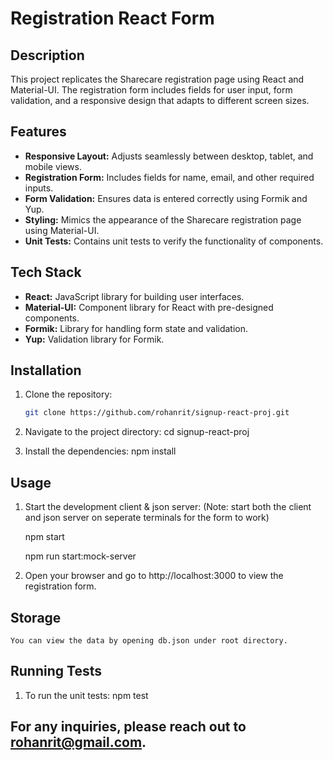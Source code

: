 # Registration React Form

## Description

This project replicates the Sharecare registration page using React and Material-UI. The registration form includes fields for user input, form validation, and a responsive design that adapts to different screen sizes.

## Features

- **Responsive Layout:** Adjusts seamlessly between desktop, tablet, and mobile views.
- **Registration Form:** Includes fields for name, email, and other required inputs.
- **Form Validation:** Ensures data is entered correctly using Formik and Yup.
- **Styling:** Mimics the appearance of the Sharecare registration page using Material-UI.
- **Unit Tests:** Contains unit tests to verify the functionality of components.

## Tech Stack

- **React:** JavaScript library for building user interfaces.
- **Material-UI:** Component library for React with pre-designed components.
- **Formik:** Library for handling form state and validation.
- **Yup:** Validation library for Formik.

## Installation

1. Clone the repository:

   ```bash
   git clone https://github.com/rohanrit/signup-react-proj.git

   ```

2. Navigate to the project directory:
   cd signup-react-proj

3. Install the dependencies:
   npm install

## Usage

1.  Start the development client & json server: (Note: start both the client and json server on seperate terminals for the form to work)

    npm start

    npm run start:mock-server

2.  Open your browser and go to http://localhost:3000 to view the registration form.

## Storage

    You can view the data by opening db.json under root directory.

## Running Tests

1. To run the unit tests:
   npm test

## For any inquiries, please reach out to rohanrit@gmail.com.
